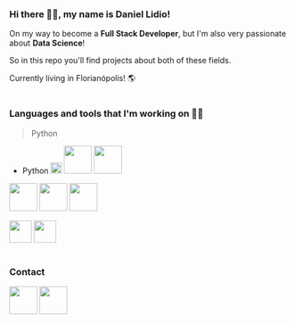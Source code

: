 ### Hi there 🙋‍♂️, my name is **Daniel Lidio**!
On my way to become a **Full Stack Developer**, but I'm also very passionate about **Data Science**!

So in this repo you'll find projects about both of these fields.

Currently living in Florianópolis! 🌎
#
### Languages and tools that I'm working on 👨‍💻
> Python
- Python
<code><a href="https://www.python.org/" target="_blank"><img height="20" src="https://img.shields.io/badge/-Python-lightgrey"></a></code>
<code><a href="https://flask.palletsprojects.com/en/1.1.x/" target="_blank"><img height="50" src="https://www.vectorlogo.zone/logos/pocoo_flask/pocoo_flask-ar21.svg"></a></code>
<code><a href="https://www.djangoproject.com/" target="_blank"><img height="50" src="https://www.vectorlogo.zone/logos/djangoproject/djangoproject-ar21.svg"></a></code>

<code><a href="https://www.java.com/pt_BR/" target="_blank"><img height="50" src="https://www.vectorlogo.zone/logos/java/java-horizontal.svg"></a></code>
<code><a href="https://dev.w3.org/html5/html-author/" target="_blank"><img height="50" src="https://allprowebdesigns.com/blog/wp-content/uploads/2019/01/1lJ32Bl-lHWmNMUSiSq17gQ.png"></a></code>
<code><a href="https://www.docker.com/" target="_blank"><img height="50" src="https://www.vectorlogo.zone/logos/docker/docker-ar21.svg"></a></code>

<code><a href="https://www.mysql.com/" target="_blank"><img height="40" src="https://www.vectorlogo.zone/logos/mysql/mysql-horizontal.svg"></a></code>
<code><a href="https://www.postgresql.org/" target="_blank"><img height="40" src="https://www.vectorlogo.zone/logos/postgresql/postgresql-horizontal.svg"></a></code>
#
### Contact
<code><a href="https://www.linkedin.com/in/daniel-lidio/" target="_blank"><img height="50" src="https://www.vectorlogo.zone/logos/linkedin/linkedin-ar21.svg"></a></code>
<code><a href="mailto:daniellidiops@gmail.com" target="_blank"><img height="50" src="https://www.vectorlogo.zone/logos/gmail/gmail-ar21.svg"></a></code>
